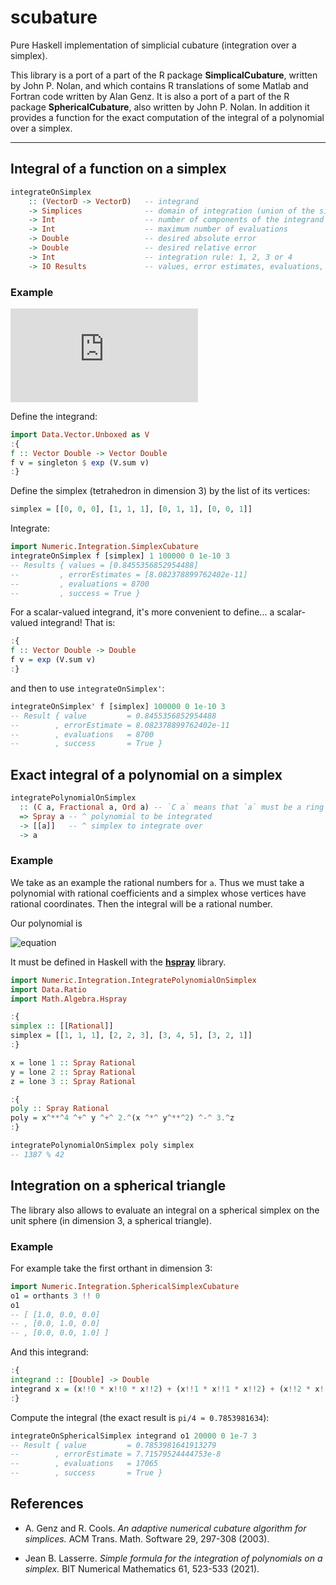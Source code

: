 # scubature

Pure Haskell implementation of simplicial cubature (integration over a simplex).

This library is a port of a part of the R package **SimplicalCubature**, 
written by John P. Nolan, and which contains R translations of 
some Matlab and Fortran code written by Alan Genz. 
It is also a port of a part of the R package **SphericalCubature**, also 
written by John P. Nolan. 
In addition it provides a function for the exact computation of the integral 
of a polynomial over a simplex.

___

## Integral of a function on a simplex

```haskell
integrateOnSimplex
    :: (VectorD -> VectorD)   -- integrand
    -> Simplices              -- domain of integration (union of the simplices)
    -> Int                    -- number of components of the integrand
    -> Int                    -- maximum number of evaluations
    -> Double                 -- desired absolute error
    -> Double                 -- desired relative error
    -> Int                    -- integration rule: 1, 2, 3 or 4
    -> IO Results             -- values, error estimates, evaluations, success
```

### Example

![equation](http://latex.codecogs.com/gif.latex?%5Cint_0%5E1%5Cint_0%5Ex%5Cint_0%5Ey%5Cexp%28x+y+z%29%5C,%5Cmathrm%7Bd%7Dz%5C,%5Cmathrm%7Bd%7Dy%5C,%5Cmathrm%7Bd%7Dx=%5Cfrac%7B1%7D%7B6%7D%28e-1%29%5E3%5Capprox%20.8455356853)

Define the integrand:

```haskell
import Data.Vector.Unboxed as V
:{
f :: Vector Double -> Vector Double
f v = singleton $ exp (V.sum v)
:}
```

Define the simplex (tetrahedron in dimension 3) by the list of its vertices:

```haskell
simplex = [[0, 0, 0], [1, 1, 1], [0, 1, 1], [0, 0, 1]]
```

Integrate:

```haskell
import Numeric.Integration.SimplexCubature
integrateOnSimplex f [simplex] 1 100000 0 1e-10 3
-- Results { values = [0.8455356852954488]
--         , errorEstimates = [8.082378899762402e-11]
--         , evaluations = 8700
--         , success = True }
```

For a scalar-valued integrand, it's more convenient to define... a scalar-valued
integrand! That is:

```haskell
:{
f :: Vector Double -> Double
f v = exp (V.sum v)
:}
```

and then to use `integrateOnSimplex'`:

```haskell
integrateOnSimplex' f [simplex] 100000 0 1e-10 3
-- Result { value         = 0.8455356852954488
--        , errorEstimate = 8.082378899762402e-11
--        , evaluations   = 8700
--        , success       = True }
```


## Exact integral of a polynomial on a simplex

```haskell
integratePolynomialOnSimplex
  :: (C a, Fractional a, Ord a) -- `C a` means that `a` must be a ring
  => Spray a -- ^ polynomial to be integrated
  -> [[a]]   -- ^ simplex to integrate over
  -> a
```

### Example

We take as an example the rational numbers for `a`. Thus we must take a 
polynomial with rational coefficients and a simplex whose vertices 
have rational coordinates. Then the integral will be a rational number.

Our polynomial is 

![equation](https://latex.codecogs.com/gif.image?\dpi{110}P(x,&space;y,&space;z)&space;=&space;x^4&space;&plus;&space;y&space;&plus;&space;2xy^2&space;-&space;3z.)

It must be defined in Haskell with the 
[**hspray**](https://github.com/stla/hspray) library.

```haskell
import Numeric.Integration.IntegratePolynomialOnSimplex
import Data.Ratio
import Math.Algebra.Hspray 

:{
simplex :: [[Rational]]
simplex = [[1, 1, 1], [2, 2, 3], [3, 4, 5], [3, 2, 1]]
:}

x = lone 1 :: Spray Rational
y = lone 2 :: Spray Rational
z = lone 3 :: Spray Rational

:{
poly :: Spray Rational
poly = x^**^4 ^+^ y ^+^ 2.^(x ^*^ y^**^2) ^-^ 3.^z
:}

integratePolynomialOnSimplex poly simplex
-- 1387 % 42
```


## Integration on a spherical triangle

The library also allows to evaluate an integral on a spherical simplex on the
unit sphere (in dimension 3, a spherical triangle).

### Example

For example take the first orthant in dimension 3:

```haskell
import Numeric.Integration.SphericalSimplexCubature
o1 = orthants 3 !! 0
o1
-- [ [1.0, 0.0, 0.0]
-- , [0.0, 1.0, 0.0]
-- , [0.0, 0.0, 1.0] ]
```

And this integrand:

```haskell
:{
integrand :: [Double] -> Double
integrand x = (x!!0 * x!!0 * x!!2) + (x!!1 * x!!1 * x!!2) + (x!!2 * x!!2 * x!!2)
:}
```

Compute the integral (the exact result is `pi/4 ≈ 0.7853981634`):

```haskell
integrateOnSphericalSimplex integrand o1 20000 0 1e-7 3
-- Result { value         = 0.7853981641913279
--        , errorEstimate = 7.71579524444753e-8
--        , evaluations   = 17065
--        , success       = True }
```


## References

- A. Genz and R. Cools. 
  *An adaptive numerical cubature algorithm for simplices.* 
  ACM Trans. Math. Software 29, 297-308 (2003).

- Jean B. Lasserre.
  *Simple formula for the integration of polynomials on a simplex.* 
  BIT Numerical Mathematics 61, 523-533 (2021).